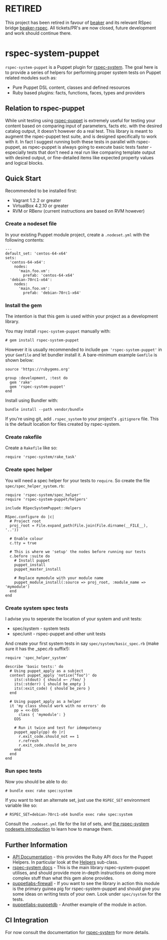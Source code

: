 # RETIRED

This project has been retired in favour of [beaker](http://rubygems.org/gems/beaker) and its relevant RSpec bridge [beaker-rspec](http://rubygems.org/gems/beaker-rspec). All tickets/PR's are now closed, future development and work should continue there.

# rspec-system-puppet

`rspec-system-puppet` is a Puppet plugin for [rspec-system](https://rubygems.org/gems/rspec-system). The goal here is to provide a series of helpers for performing proper system tests on Puppet related modules such as:

* Pure Puppet DSL content, classes and defined resources
* Ruby based plugins: facts, functions, faces, types and providers

## Relation to rspec-puppet

While unit testing using [rspec-puppet](https://rubygems.org/gems/rspec-puppet) is extremely useful for testing your content based on comparing input of parameters, facts etc. with the desired catalog output, it doesn't however do a real test. This library is meant to augment the rspec-puppet test suite, and is designed specifically to work with it. In fact I suggest running both these tests in parallel with rspec-puppet, as rspec-puppet is always going to execute basic tests faster - especially tests that don't need a real run like comparing template output with desired output, or fine-detailed items like expected property values and logical blocks.

## Quick Start

Recommended to be installed first:

* Vagrant 1.2.2 or greater
* VirtualBox 4.2.10 or greater
* RVM or RBenv (current instructions are based on RVM however)

### Create a nodeset file

In your existing Puppet module project, create a `.nodeset.yml` with the following contents:

    ---
    default_set: 'centos-64-x64'
    sets:
      'centos-64-x64':
        nodes:
          'main.foo.vm':
            prefab: 'centos-64-x64'
      'debian-70rc1-x64':
        nodes:
          'main.foo.vm':
            prefab: 'debian-70rc1-x64'

### Install the gem

The intention is that this gem is used within your project as a development library.

You may install `rspec-system-puppet` manually with:

    # gem install rspec-system-puppet

However it is usually recommended to include `gem 'rspec-system-puppet'` in your `Gemfile` and let bundler install it. A bare-minimum example `Gemfile` is shown below:

    source 'https://rubygems.org'

    group :development, :test do
      gem 'rake'
      gem 'rspec-system-puppet'
    end

Install using Bundler with:

    bundle install --path vendor/bundle

If you're using git, add `.rspec_system` to your project's `.gitignore` file.  This is the default location for files created by rspec-system.

### Create rakefile

Create a `Rakefile` like so:

    require 'rspec-system/rake_task'

### Create spec helper

You will need a spec helper for your tests to `require`. So create the file `spec/spec_helper_system.rb`:

    require 'rspec-system/spec_helper'
    require 'rspec-system-puppet/helpers'

    include RSpecSystemPuppet::Helpers

    RSpec.configure do |c|
      # Project root
      proj_root = File.expand_path(File.join(File.dirname(__FILE__), '..'))

      # Enable colour
      c.tty = true

      # This is where we 'setup' the nodes before running our tests
      c.before :suite do
        # Install puppet
        puppet_install
        puppet_master_install

        # Replace mymodule with your module name
        puppet_module_install(:source => proj_root, :module_name => 'mymodule')
      end
    end

### Create system spec tests

I advise you to seperate the location of your system and unit tests:

* spec/system - system tests
* spec/unit - rspec-puppet and other unit tests

And create your first system tests in say `spec/system/basic_spec.rb` (make sure it has the _spec.rb suffix!):

    require 'spec_helper_system'

    describe 'basic tests:' do
      # Using puppet_apply as a subject
      context puppet_apply 'notice("foo")' do
        its(:stdout) { should =~ /foo/ }
        its(:stderr) { should be_empty }
        its(:exit_code) { should be_zero }
      end

      # Using puppet_apply as a helper
      it 'my class should work with no errors' do
        pp = <<-EOS
          class { 'mymodule': }
        EOS

        # Run it twice and test for idempotency
        puppet_apply(pp) do |r|
          r.exit_code.should_not == 1
          r.refresh
          r.exit_code.should be_zero
        end
      end
    end

### Run spec tests

Now you should be able to do:

    # bundle exec rake spec:system

If you want to test an alternate set, just use the `RSPEC_SET` environment variable like so:

    # RSPEC_SET=debian-70rc1-x64 bundle exec rake spec:system

Consult the `.nodeset.yml` file for the list of sets, and [the rspec-system nodesets introduction](https://github.com/puppetlabs/rspec-system#creating-a-nodeset-file) to learn how to manage them.

## Further Information

* [API Documentation](http://rubydoc.info/gems/rspec-system-puppet/) - this provides the Ruby API docs for the Puppet Helpers. In particular look at the [Helpers](http://rubydoc.info/gems/rspec-system-puppet/RSpecSystemPuppet/Helpers) sub-class.
* [rspec-system docs](http://rubydoc.info/gems/rspec-system) - This is the main library rspec-system-puppet utilises, and should provide more in-depth instructions on doing more complex stuff than what this gem alone provides.
* [puppetlabs-firewall](http://github.com/puppetlabs/puppetlabs-firewall) - If you want to see the library in action this module is the primary guinea pig for rspec-system-puppet and should give you some ideas on writing tests of your own. Look under `spec/system` for the tests.
* [puppetlabs-puppetdb](http://github.com/puppetlabs/puppetlabs-puppetdb) - Another example of the module in action.

## CI Integration

For now consult the documentation for [rspec-system](http://rubygems.org/gems/rspec-system) for more details.
